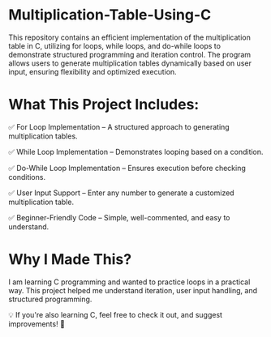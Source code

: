 # Multiplication-Table-Using-C

This repository contains an efficient implementation of the multiplication table in C, utilizing for loops, while loops, and do-while loops to demonstrate structured programming and iteration control. The program allows users to generate multiplication tables dynamically based on user input, ensuring flexibility and optimized execution.


# What This Project Includes:
✅ For Loop Implementation – A structured approach to generating multiplication tables.

✅ While Loop Implementation – Demonstrates looping based on a condition.

✅ Do-While Loop Implementation – Ensures execution before checking conditions.

✅ User Input Support – Enter any number to generate a customized multiplication table.

✅ Beginner-Friendly Code – Simple, well-commented, and easy to understand.

# Why I Made This?
I am learning C programming and wanted to practice loops in a practical way. This project helped me understand iteration, user input handling, and structured programming.

💡 If you're also learning C, feel free to check it out, and suggest improvements! 🚀
